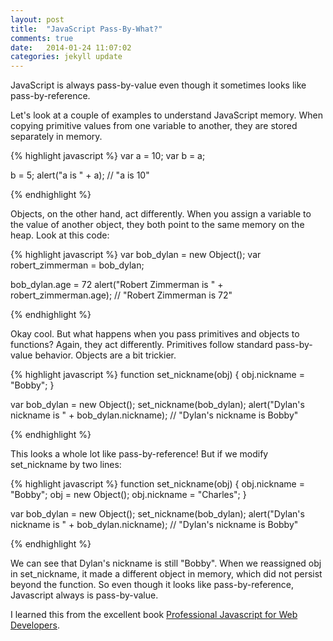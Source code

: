 ```yaml
---
layout: post
title:  "JavaScript Pass-By-What?"
comments: true
date:   2014-01-24 11:07:02
categories: jekyll update
---
```


JavaScript is always pass-by-value even though it sometimes looks
like pass-by-reference.

Let's look at a couple of examples to understand JavaScript memory.
When copying primitive values from one variable to another, they
are stored separately in memory.

{% highlight javascript %}
var a = 10;
var b = a;

b = 5;
alert("a is " + a);     // "a is 10"

{% endhighlight %}

Objects, on the other hand, act differently. When you assign a variable
to the value of another object, they both point to the same memory
on the heap. Look at this code:

{% highlight javascript %}
var bob_dylan = new Object();
var robert_zimmerman = bob_dylan;

bob_dylan.age = 72
alert("Robert Zimmerman is " + robert_zimmerman.age);     // "Robert Zimmerman is 72"

{% endhighlight %}

Okay cool. But what happens when you pass primitives and objects to functions?
Again, they act differently. Primitives follow standard pass-by-value behavior.
Objects are a bit trickier.

{% highlight javascript %}
function set_nickname(obj) {
    obj.nickname = "Bobby";
}

var bob_dylan = new Object();
set_nickname(bob_dylan);
alert("Dylan's nickname is " + bob_dylan.nickname);      // "Dylan's nickname is Bobby"

{% endhighlight %}

This looks a whole lot like pass-by-reference! But if we modify set_nickname by two lines:

{% highlight javascript %}
function set_nickname(obj) {
    obj.nickname = "Bobby";
    obj = new Object();
    obj.nickname = "Charles";
}

var bob_dylan = new Object();
set_nickname(bob_dylan);
alert("Dylan's nickname is " + bob_dylan.nickname);      // "Dylan's nickname is Bobby"

{% endhighlight %}

We can see that Dylan's nickname is still "Bobby". When we reassigned obj in set_nickname,
it made a different object in memory, which did not persist beyond the function.
So even though it looks like pass-by-reference, Javascript always is pass-by-value.

I learned this from the excellent book [Professional Javascript for Web Developers](http://www.amazon.com/Professional-JavaScript-Developers-Nicholas-Zakas/dp/1118026691).
